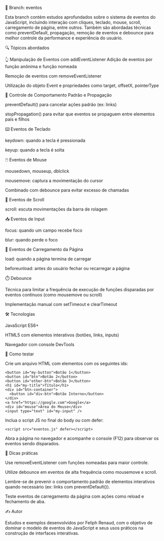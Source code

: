 🧩 Branch: eventos

Esta branch contém estudos aprofundados sobre o sistema de eventos do JavaScript, incluindo interação com cliques, teclado, mouse, scroll, carregamento de página, entre outros. Também são abordadas técnicas como preventDefault, propagação, remoção de eventos e debounce para melhor controle da performance e experiência do usuário.

🔍 Tópicos abordados

👆 Manipulação de Eventos com addEventListener
Adição de eventos por função anônima e função nomeada

Remoção de eventos com removeEventListener

Utilização do objeto Event e propriedades como target, offsetX, pointerType

🚫 Controle de Comportamento Padrão e Propagação

preventDefault() para cancelar ações padrão (ex: links)

stopPropagation() para evitar que eventos se propaguem entre elementos pais e filhos

⌨️ Eventos de Teclado

keydown: quando a tecla é pressionada

keyup: quando a tecla é solta

🖱️ Eventos de Mouse

mousedown, mouseup, dblclick

mousemove: captura a movimentação do cursor

Combinado com debounce para evitar excesso de chamadas

📜 Eventos de Scroll

scroll: escuta movimentações da barra de rolagem

📥 Eventos de Input

focus: quando um campo recebe foco

blur: quando perde o foco

🧱 Eventos de Carregamento da Página

load: quando a página termina de carregar

beforeunload: antes do usuário fechar ou recarregar a página

⏱️ Debounce

Técnica para limitar a frequência de execução de funções disparadas por eventos contínuos (como mousemove ou scroll)

Implementação manual com setTimeout e clearTimeout

🛠️ Tecnologias

JavaScript ES6+

HTML5 com elementos interativos (botões, links, inputs)

Navegador com console DevTools

🚀 Como testar

Crie um arquivo HTML com elementos com os seguintes ids:

    <button id="my-button">Botão 1</button>
    <button id="btn">Botão 2</button>
    <button id="other-btn">Botão 3</button>
    <h1 id="my-title">Título</h1>
    <div id="btn-container">
      <button id="div-btn">Botão Interno</button>
    </div>
    <a href="https://google.com">Google</a>
    <div id="mouse">Área do Mouse</div>
    <input type="text" id="my-input" />

Inclua o script JS no final do body ou com defer:

    <script src="eventos.js" defer></script>

Abra a página no navegador e acompanhe o console (F12) para observar os eventos sendo disparados.

🧠 Dicas práticas

Use removeEventListener com funções nomeadas para maior controle.

Utilize debounce em eventos de alta frequência como mousemove e scroll.

Lembre-se de prevenir o comportamento padrão de elementos interativos quando necessário (ex: links com preventDefault()).

Teste eventos de carregamento da página com ações como reload e fechamento de aba.

✍️ Autor

Estudos e exemplos desenvolvidos por Feliph Renaud, com o objetivo de dominar o modelo de eventos do JavaScript e seus usos práticos na construção de interfaces interativas.
